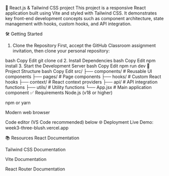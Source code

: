 📘 React.js & Tailwind CSS project
This project is a responsive React application built using Vite and styled with Tailwind CSS. It demonstrates key front-end development concepts such as component architecture, state management with hooks, custom hooks, and API integration.

🛠 Getting Started
1. Clone the Repository
First, accept the GitHub Classroom assignment invitation, then clone your personal repository:

bash
Copy
Edit
git clone <your-github-classroom-repo-url>
cd <repo-folder>
2. Install Dependencies
bash
Copy
Edit
npm install
3. Start the Development Server
bash
Copy
Edit
npm run dev
📁 Project Structure
bash
Copy
Edit
src/
├── components/       # Reusable UI components
├── pages/            # Page components
├── hooks/            # Custom React hooks
├── context/          # React context providers
├── api/              # API integration functions
├── utils/            # Utility functions
└── App.jsx           # Main application component
✅ Requirements
Node.js (v18 or higher)

npm or yarn

Modern web browser

Code editor (VS Code recommended)
below
🌐 Deployment
Live Demo: week3-three-blush.vercel.app


📚 Resources
React Documentation

Tailwind CSS Documentation

Vite Documentation

React Router Documentation



